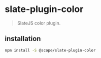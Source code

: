 # slate-plugin-color
> SlateJS color plugin.


## installation
```bash
npm install -S @scope/slate-plugin-color
```
